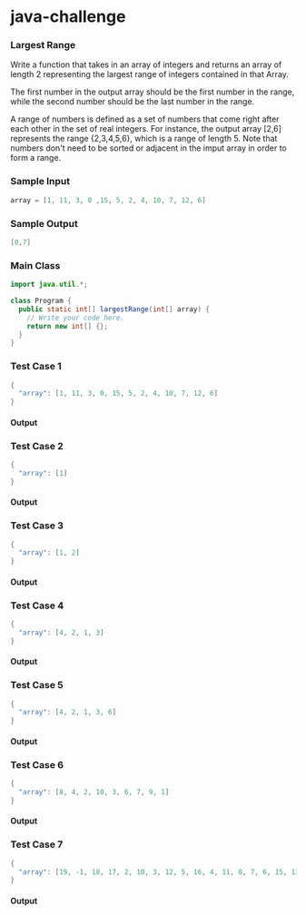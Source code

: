 # java-challenge

### Largest Range

Write a function that takes in an array of integers and returns an array of length 2 representing the largest range of integers contained in that Array.

The first number in the output array should be the first number in the range, while the second number should be the last number in the range.

A range of numbers is defined as a set of numbers that come right after each other in the set of real integers. For instance, the output array [2,6] represents the range {2,3,4,5,6}, which is a range of length 5. Note that numbers don't need to be sorted or adjacent in the imput array in order to form a range.

### Sample Input

```java
array = [1, 11, 3, 0 ,15, 5, 2, 4, 10, 7, 12, 6]
```

### Sample Output

```java
[0,7]
```

### Main Class

```java
import java.util.*;

class Program {
  public static int[] largestRange(int[] array) {
    // Write your code here.
    return new int[] {};
  }
}
```
### Test Case 1

```java
{
  "array": [1, 11, 3, 0, 15, 5, 2, 4, 10, 7, 12, 6]
}
```

#### Output

### Test Case 2

```java
{
  "array": [1]
}
```

#### Output

### Test Case 3

```java
{
  "array": [1, 2]
}
```

#### Output

### Test Case 4

```java
{
  "array": [4, 2, 1, 3]
}
```

#### Output

### Test Case 5

```java
{
  "array": [4, 2, 1, 3, 6]
}
```

#### Output

### Test Case 6

```java
{
  "array": [8, 4, 2, 10, 3, 6, 7, 9, 1]
}
```

#### Output

### Test Case 7

```java
{
  "array": [19, -1, 18, 17, 2, 10, 3, 12, 5, 16, 4, 11, 8, 7, 6, 15, 12, 12, 2, 1, 6, 13, 14]
}
```

#### Output
